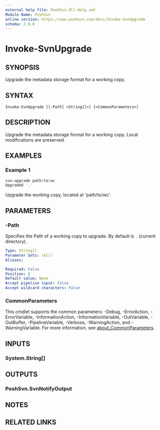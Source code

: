 ```yaml
---
external help file: PoshSvn.dll-Help.xml
Module Name: PoshSvn
online version: https://www.poshsvn.com/docs/Invoke-SvnUpgrade
schema: 2.0.0
---
```


# Invoke-SvnUpgrade

## SYNOPSIS
Upgrade the metadata storage format for a working copy.

## SYNTAX

```
Invoke-SvnUpgrade [[-Path] <String[]>] [<CommonParameters>]
```

## DESCRIPTION
Upgrade the metadata storage format for a working copy.
Local modifications are preserved.

## EXAMPLES

### Example 1
```powershell
svn-upgrade path/to/wc
Upgraded '.'
```

Upgrade the working copy, located at 'path/to/wc'.

## PARAMETERS

### -Path
Specifies the Path of a working copy to upgrade. By default is `.` (current directory).

```yaml
Type: String[]
Parameter Sets: (All)
Aliases:

Required: False
Position: 0
Default value: None
Accept pipeline input: False
Accept wildcard characters: False
```

### CommonParameters
This cmdlet supports the common parameters: -Debug, -ErrorAction, -ErrorVariable, -InformationAction, -InformationVariable, -OutVariable, -OutBuffer, -PipelineVariable, -Verbose, -WarningAction, and -WarningVariable. For more information, see [about_CommonParameters](http://go.microsoft.com/fwlink/?LinkID=113216).

## INPUTS

### System.String[]

## OUTPUTS

### PoshSvn.SvnNotifyOutput

## NOTES

## RELATED LINKS
